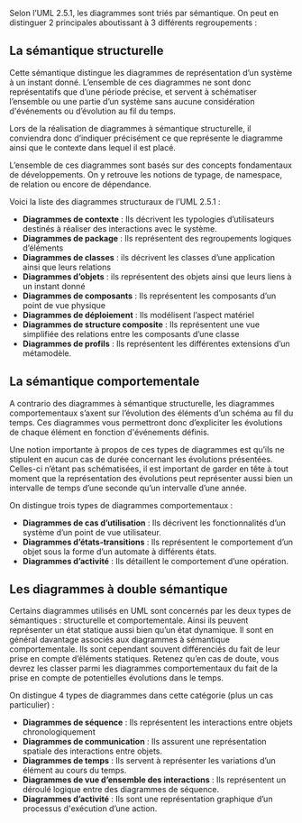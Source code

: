 Selon l’UML 2.5.1, les diagrammes sont triés par sémantique. On peut en distinguer 2 principales aboutissant à 3 différents regroupements : 

## La sémantique structurelle

Cette sémantique distingue les diagrammes de représentation d’un système à un instant donné. L’ensemble de ces diagrammes ne sont donc représentatifs que d’une période précise, et servent à schématiser l’ensemble ou une partie d’un système sans aucune considération d'événements ou d’évolution au fil du temps.

Lors de la réalisation de diagrammes à sémantique structurelle, il conviendra donc d’indiquer précisément ce que représente le diagramme ainsi que le contexte dans lequel il est placé.

L’ensemble de ces diagrammes sont basés sur des concepts fondamentaux de développements. On y retrouve les notions de typage, de namespace, de relation ou encore de dépendance.

Voici la liste des diagrammes structuraux de l’UML 2.5.1 : 

- **Diagrammes de contexte** : Ils décrivent les typologies d’utilisateurs destinés à réaliser des interactions avec le système.
- **Diagrammes de package** : Ils représentent des regroupements logiques d’éléments
- **Diagrammes de classes** : ils décrivent les classes d’une application ainsi que leurs relations
- **Diagrammes d’objets** : ils représentent des objets ainsi que leurs liens à un instant donné
- **Diagrammes de composants** : Ils représentent les composants d’un point de vue physique
- **Diagrammes de déploiement** : Ils modélisent l’aspect matériel
- **Diagrammes de structure composite** : Ils représentent une vue simplifiée des relations entre les composants d’une classe
- **Diagrammes de profils** : Ils représentent les différentes extensions d’un métamodèle.

## La sémantique comportementale

A contrario des diagrammes à sémantique structurelle, les diagrammes comportementaux s’axent sur l’évolution des éléments d’un schéma au fil du temps. Ces diagrammes vous permettront donc d’expliciter les évolutions de chaque élément en fonction d'événements définis.

Une notion importante à propos de ces types de diagrammes est qu’ils ne stipulent en aucun cas de durée concernant les évolutions présentées. Celles-ci n’étant pas schématisées, il est important de garder en tête à tout moment que la représentation des évolutions peut représenter aussi bien un intervalle de temps d’une seconde qu’un intervalle d’une année.

On distingue trois types de diagrammes comportementaux : 

- **Diagrammes de cas d’utilisation** : Ils décrivent les fonctionnalités d’un système d’un point de vue utilisateur.
- **Diagrammes d’états-transitions** :  Ils représentent le comportement d’un objet sous la forme d’un automate à différents états.
- **Diagrammes d’activité** : Ils détaillent le comportement d’une opération.

## Les diagrammes à double sémantique

Certains diagrammes utilisés en UML sont concernés par les deux types de sémantiques : structurelle et comportementale. Ainsi ils peuvent représenter un état statique aussi bien qu’un état dynamique. Il sont en général davantage associés aux diagrammes à sémantique comportementale. Ils sont cependant souvent différenciés du fait de leur prise en compte d’éléments statiques. Retenez qu’en cas de doute, vous devrez les classer parmi les diagrammes comportementaux du fait de la prise en compte de potentielles évolutions dans le temps.

On distingue 4 types de diagrammes dans cette catégorie (plus un cas particulier) : 

- **Diagrammes de séquence** : Ils représentent les interactions entre objets chronologiquement
- **Diagrammes de communication** : Ils assurent une représentation spatiale des interactions entre objets.
- **Diagrammes de temps** : Ils servent à représenter les variations d’un élément au cours du temps.
- **Diagrammes de vue d’ensemble des interactions** : Ils représentent un déroulé logique entre des diagrammes de séquence.
- **Diagrammes d’activité** : Ils sont une représentation graphique d’un processus d'exécution d’une action.
